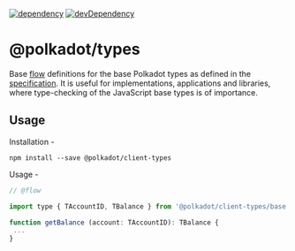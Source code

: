 [![dependency](https://david-dm.org/polkadot-js/client.svg?style=flat-square&path=packages/client-types)](https://david-dm.org/polkadot-js/client?path=packages/client-types)
[![devDependency](https://david-dm.org/polkadot-js/client/dev-status.svg?style=flat-square&path=packages/client-types)](https://david-dm.org/polkadot-js/client?path=packages/client-types#info=devDependencies)

# @polkadot/types

Base [flow](https://flow.org/) definitions for the base Polkadot types as defined in the [specification](https://github.com/w3f/polkadot-spec). It is useful for implementations, applications and libraries, where type-checking of the JavaScript base types is of importance.

## Usage

Installation -

```
npm install --save @polkadot/client-types
```

Usage -

```js
// @flow

import type { TAccountID, TBalance } from '@polkadot/client-types/base';

function getBalance (account: TAccountID): TBalance {
 ...
}
```
